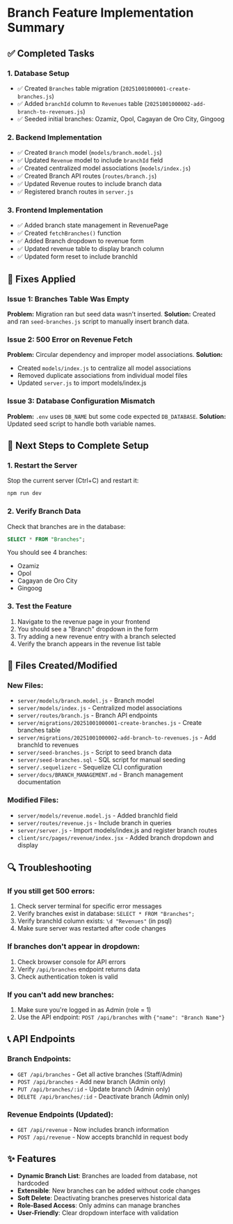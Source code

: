 # Branch Feature Implementation Summary

## ✅ Completed Tasks

### 1. Database Setup
- ✅ Created `Branches` table migration (`20251001000001-create-branches.js`)
- ✅ Added `branchId` column to `Revenues` table (`20251001000002-add-branch-to-revenues.js`)
- ✅ Seeded initial branches: Ozamiz, Opol, Cagayan de Oro City, Gingoog

### 2. Backend Implementation
- ✅ Created `Branch` model (`models/branch.model.js`)
- ✅ Updated `Revenue` model to include `branchId` field
- ✅ Created centralized model associations (`models/index.js`)
- ✅ Created Branch API routes (`routes/branch.js`)
- ✅ Updated Revenue routes to include branch data
- ✅ Registered branch routes in `server.js`

### 3. Frontend Implementation
- ✅ Added branch state management in RevenuePage
- ✅ Created `fetchBranches()` function
- ✅ Added Branch dropdown to revenue form
- ✅ Updated revenue table to display branch column
- ✅ Updated form reset to include branchId

## 🔧 Fixes Applied

### Issue 1: Branches Table Was Empty
**Problem:** Migration ran but seed data wasn't inserted.
**Solution:** Created and ran `seed-branches.js` script to manually insert branch data.

### Issue 2: 500 Error on Revenue Fetch
**Problem:** Circular dependency and improper model associations.
**Solution:** 
- Created `models/index.js` to centralize all model associations
- Removed duplicate associations from individual model files
- Updated `server.js` to import models/index.js

### Issue 3: Database Configuration Mismatch
**Problem:** `.env` uses `DB_NAME` but some code expected `DB_DATABASE`.
**Solution:** Updated seed script to handle both variable names.

## 🚀 Next Steps to Complete Setup

### 1. Restart the Server
Stop the current server (Ctrl+C) and restart it:
```bash
npm run dev
```

### 2. Verify Branch Data
Check that branches are in the database:
```sql
SELECT * FROM "Branches";
```

You should see 4 branches:
- Ozamiz
- Opol
- Cagayan de Oro City
- Gingoog

### 3. Test the Feature
1. Navigate to the revenue page in your frontend
2. You should see a "Branch" dropdown in the form
3. Try adding a new revenue entry with a branch selected
4. Verify the branch appears in the revenue list table

## 📁 Files Created/Modified

### New Files:
- `server/models/branch.model.js` - Branch model
- `server/models/index.js` - Centralized model associations
- `server/routes/branch.js` - Branch API endpoints
- `server/migrations/20251001000001-create-branches.js` - Create branches table
- `server/migrations/20251001000002-add-branch-to-revenues.js` - Add branchId to revenues
- `server/seed-branches.js` - Script to seed branch data
- `server/seed-branches.sql` - SQL script for manual seeding
- `server/.sequelizerc` - Sequelize CLI configuration
- `server/docs/BRANCH_MANAGEMENT.md` - Branch management documentation

### Modified Files:
- `server/models/revenue.model.js` - Added branchId field
- `server/routes/revenue.js` - Include branch in queries
- `server/server.js` - Import models/index.js and register branch routes
- `client/src/pages/revenue/index.jsx` - Added branch dropdown and display

## 🔍 Troubleshooting

### If you still get 500 errors:
1. Check server terminal for specific error messages
2. Verify branches exist in database: `SELECT * FROM "Branches";`
3. Verify branchId column exists: `\d "Revenues"` (in psql)
4. Make sure server was restarted after code changes

### If branches don't appear in dropdown:
1. Check browser console for API errors
2. Verify `/api/branches` endpoint returns data
3. Check authentication token is valid

### If you can't add new branches:
1. Make sure you're logged in as Admin (role = 1)
2. Use the API endpoint: `POST /api/branches` with `{"name": "Branch Name"}`

## 📞 API Endpoints

### Branch Endpoints:
- `GET /api/branches` - Get all active branches (Staff/Admin)
- `POST /api/branches` - Add new branch (Admin only)
- `PUT /api/branches/:id` - Update branch (Admin only)
- `DELETE /api/branches/:id` - Deactivate branch (Admin only)

### Revenue Endpoints (Updated):
- `GET /api/revenue` - Now includes branch information
- `POST /api/revenue` - Now accepts branchId in request body

## ✨ Features

- **Dynamic Branch List**: Branches are loaded from database, not hardcoded
- **Extensible**: New branches can be added without code changes
- **Soft Delete**: Deactivating branches preserves historical data
- **Role-Based Access**: Only admins can manage branches
- **User-Friendly**: Clear dropdown interface with validation
